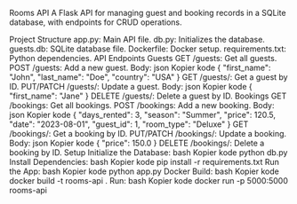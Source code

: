 Rooms API
A Flask API for managing guest and booking records in a SQLite database, with endpoints for CRUD operations.

Project Structure
app.py: Main API file.
db.py: Initializes the database.
guests.db: SQLite database file.
Dockerfile: Docker setup.
requirements.txt: Python dependencies.
API Endpoints
Guests
GET /guests: Get all guests.
POST /guests: Add a new guest.
Body:
json
Kopier kode
{ "first_name": "John", "last_name": "Doe", "country": "USA" }
GET /guests/<id>: Get a guest by ID.
PUT/PATCH /guests/<id>: Update a guest.
Body:
json
Kopier kode
{ "first_name": "Jane" }
DELETE /guests/<id>: Delete a guest by ID.
Bookings
GET /bookings: Get all bookings.
POST /bookings: Add a new booking.
Body:
json
Kopier kode
{ "days_rented": 3, "season": "Summer", "price": 120.5, "date": "2023-08-01", "guest_id": 1, "room_type": "Deluxe" }
GET /bookings/<id>: Get a booking by ID.
PUT/PATCH /bookings/<id>: Update a booking.
Body:
json
Kopier kode
{ "price": 150.0 }
DELETE /bookings/<id>: Delete a booking by ID.
Setup
Initialize the Database:
bash
Kopier kode
python db.py
Install Dependencies:
bash
Kopier kode
pip install -r requirements.txt
Run the App:
bash
Kopier kode
python app.py
Docker
Build:
bash
Kopier kode
docker build -t rooms-api .
Run:
bash
Kopier kode
docker run -p 5000:5000 rooms-api
